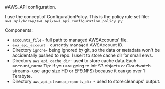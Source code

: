 #AWS_API configuration.

I use the concept of ConfigurationPolicy.
This is the policy rule set file: `aws_api/horey/aws_api/aws_api_configuration_policy.py`

Components:
* `accounts_file` - full path to managed AWSAccounts' file.
* `aws_api_account` - currently managed AWSAccount ID.
* Directory `ignore`- being ignored by git, so the data or metadata won't be accidentally pushed to repo. 
  I use it to store cache dir for small envs.
* Directory `aws_api_cache_dir`- used to store cache data. Each account_name 
  Tip: if you are going to init S3 objects or Cloudwatch streams- use large size HD or EFS(NFS) 
  because it can go over 1 Terabyte.
* Directory `aws_api_cleanup_reports_dir` - used to store cleanups' output.
